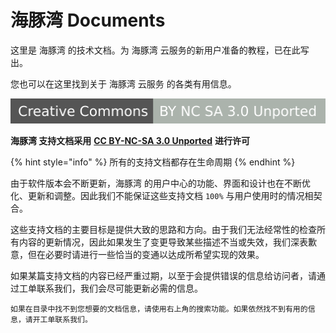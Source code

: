 # 海豚湾 Documents

这里是 海豚湾 的技术文档。为 海豚湾 云服务的新用户准备的教程，已在此写出。

您也可以在这里找到关于 海豚湾 云服务 的各类有用信息。

![](.gitbook/assets/cc-shield.svg)

**海豚湾 支持文档采用** [**CC BY-NC-SA 3.0 Unported**](https://creativecommons.org/licenses/by-nc-sa/3.0/) **进行许可**

{% hint style="info" %}
所有的支持文档都存在生命周期
{% endhint %}

由于软件版本会不断更新，海豚湾 的用户中心的功能、界面和设计也在不断优化、更新和调整。因此我们不能保证这些支持文档 `100%` 与用户使用时的情况相契合。

这些支持文档的主要目标是提供大致的思路和方向。由于我们无法经常性的检查所有内容的更新情况，因此如果发生了变更导致某些描述不当或失效，我们深表歉意，但在必要时请进行一些恰当的变通以达成所希望实现的效果。

如果某篇支持文档的内容已经严重过期，以至于会提供错误的信息给访问者，请通过工单联系我们，我们会尽可能更新必需的信息。

```
如果在目录中找不到您想要的文档信息，请使用右上角的搜索功能。如果依然找不到有用的信息，请开工单联系我们。
```



